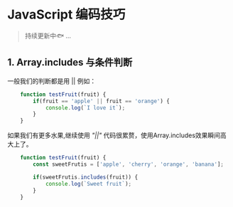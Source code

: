 # JavaScript 编码技巧 
 
> 持续更新中:fish: ... 

## 1. Array.includes 与条件判断

一般我们的判断都是用 || 例如：

```JavaScript
    function testFruit(fruit) {
        if(fruit == 'apple' || fruit == 'orange') {
            console.log(`I love it`);
        }
    }
```

如果我们有更多水果,继续使用 *"||"* 代码很累赘，使用Array.includes效果瞬间高大上了。

``` JavaScript
    function testFruit(fruit) {
        const sweetFrutis = ['apple', 'cherry', 'orange', 'banana'];

        if(sweetFrutis.includes(fruit)) {
            console.log(`Sweet fruit`);
        }
    }
```
